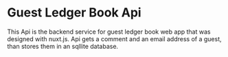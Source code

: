 # Guest Ledger Book Api

This Api is the backend service for guest ledger book web app that was designed with nuxt.js. Api gets a comment and an email address of a guest, than stores them in an sqllite database. 
